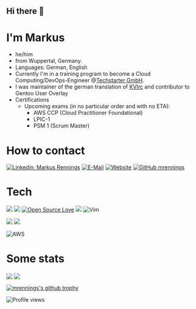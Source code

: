 ## Hi there 👋

# I'm Markus 

- he/him
- from Wuppertal, Germany.
- Languages: German, English
- Currently I'm in a training program to become a Cloud Computing/DevOps-Engineer @[Techstarter GmbH](https://github.com/TechstarterGmbH/ "Techstarter GmbH").
- I was maintainer of the german translation of [KVIrc](https://github.com/kvirc "KVIrc") and contributor to Gentoo User Overlay
- Certifications
  - Upcoming exams (in no particular order and with no ETA):
    - AWS CCP (Cloud Practitioner Foundational)
    - LPIC-1
    - PSM 1 (Scrum Master)


# How to contact

[![Linkedin: Markus Rennings](https://img.shields.io/badge/-Markus_Rennings-blue?style=flat-square&logo=Linkedin&logoColor=white&link=https://www.linkedin.com/in/markus-rennings-513505249/)](https://www.linkedin.com/in/markus-rennings-513505249/)
[![E-Mail](https://img.shields.io/badge/-Markus_Rennings-blue?style=flat-square&logo=maildotru&label=E-Mail&logoColor=white)](mailto:markus@rennings.net)
[![Website](https://img.shields.io/website?down_message=www.rennings.net&up_color=blue&up_message=www.rennings.net&url=https%3A%2F%2Fwww.rennings.net%2F)](https://www.rennings.net/ "Website not up to date")
[![GitHub mrennings](https://img.shields.io/github/followers/mrennings?style=social)](https://github.com/mrennings)


# Tech

![](https://img.shields.io/badge/OS-Linux-informational?style=flat&logo=linux&logoColor=white&color=6aa6f8)
![](https://img.shields.io/badge/Shell-Zsh-informational?style=flat&logo=gnu-bash&logoColor=white&color=6aa6f8)
[![Open Source Love](https://badges.frapsoft.com/os/v2/open-source.svg?v=103)](https://github.com/ellerbrock/open-source-badges/)
![](https://img.shields.io/badge/Editor-VS_Code-informational?style=flat&logo=visual-studio-code&logoColor=white&color=6aa6f8)
![Vim](https://img.shields.io/badge/VIM-%2311AB00.svg?style=flat&logo=vim&logoColor=white)

![](https://img.shields.io/badge/Code-Python-informational?style=flat&logo=python&logoColor=white&color=6aa6f8)
![](https://img.shields.io/badge/Code-JavaScript-informational?style=flat&logo=javascript&logoColor=white&color=6aa6f8)

![AWS](https://img.shields.io/badge/-AWS-000?&logo=Amazon-AWS&logoColor=F90)




# Some stats
<!--[![Anurag's GitHub stats](https://github-readme-stats.vercel.app/api?username=mrennings&show_icons=true&theme=transparent&include_all_commits=true)](https://github.com/anuraghazra/github-readme-stats)
-->
<picture>
  <source 
    srcset="https://github-readme-stats.vercel.app/api?username=mrennings&show_icons=true&theme=tokyonight&include_all_commits=true"
    media="(prefers-color-scheme: dark)"
  />
  <source
    srcset="https://github-readme-stats.vercel.app/api?username=mrennings&show_icons=true&theme=transparent&include_all_commits=true"
    media="(prefers-color-scheme: light), (prefers-color-scheme: no-preference)"
  />
  <img src="https://github-readme-stats.vercel.app/api?username=mrennings&show_icons=true&theme=tokyonight&include_all_commits=true" align="center"/>
</picture>
<img src="https://github-readme-stats.vercel.app/api/top-langs/?username=mrennings&show_icons=true&theme=tokyonight&include_all_commits=true&layout=compact" align="center">


[![mrennings's github trophy](https://github-profile-trophy.vercel.app/?username=mrennings&row=1&theme=tokyonight)](https://github.com/ryo-ma/github-profile-trophy)



![Profile views](https://gpvc.arturio.dev/mrennings)
